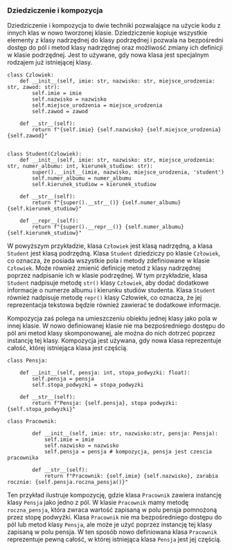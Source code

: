 ### Dziedziczenie i kompozycja

Dziedziczenie i kompozycja to dwie techniki pozwalające na użycie kodu z innych klas w nowo tworzonej klasie. Dziedziczenie kopiuje wszystkie elementy z klasy nadrzędnej do klasy podrzędnej i pozwala na bezpośredni dostęp do pól i metod klasy nadrzędnej oraz możliwość zmiany ich definicji w klasie podrzędnej. Jest to używane, gdy nowa klasa jest specjalnym rodzajem już istniejącej klasy.

    class Czlowiek:
        def __init__(self, imie: str, nazwisko: str, miejsce_urodzenia: str, zawod: str):
            self.imie = imie
            self.nazwisko = nazwisko
            self.miejsce_urodzenia = miejsce_urodzenia
            self.zawod = zawod

        def __str__(self):
            return f"{self.imie} {self.nazwisko} {self.miejsce_urodzenia} {self.zawod}"


    class Student(Czlowiek):
        def __init__(self, imie: str, nazwisko: str, miejsce_urodzenia: str, numer_albumu: int, kierunek_studiow: str):
            super().__init__(imie, nazwisko, miejsce_urodzenia, 'student')
            self.numer_albumu = numer_albumu
            self.kierunek_studiow = kierunek_studiow

        def __str__(self):
            return f"{super().__str__()} {self.numer_albumu} {self.kierunek_studiow}"

        def __repr__(self):
            return f"{super().__repr__()} {self.numer_albumu} {self.kierunek_studiow}"

W powyższym przykładzie, klasa `Człowiek` jest klasą nadrzędną, a klasa `Student` jest klasą podrzędną. Klasa `Student` dziedziczy po klasie `Człowiek`, co oznacza, że posiada wszystkie pola i metody zdefiniowane w klasie `Człowiek`. Może również zmienić definicję metod z klasy nadrzędnej poprzez nadpisanie ich w klasie podrzędnej. W tym przykładzie, klasa `Student` nadpisuje metodę `str()` klasy `Człowiek`, aby dodać dodatkowe informacje o numerze albumu i kierunku studiów studenta. Klasa `Student` również nadpisuje metodę `repr()` klasy Człowiek, co oznacza, że jej reprezentacja tekstowa będzie również zawierać te dodatkowe informacje.

Kompozycja zaś polega na umieszczeniu obiektu jednej klasy jako pola w innej klasie. W nowo definiowanej klasie nie ma bezpośredniego dostępu do pól ani metod klasy skomponowanej, ale można do nich dotrzeć poprzez instancję tej klasy. Kompozycja jest używana, gdy nowa klasa reprezentuje całość, której istniejąca klasa jest częścią.
 
    class Pensja:

        def __init__(self, pensja: int, stopa_podwyzki: float):
            self.pensja = pensja
            self.stopa_podwyzki = stopa_podwyzki

        def __str__(self):
            return f"Pensja: {self.pensja}, stopa podwyzki: {self.stopa_podwyzki}"

    class Pracownik:

            def __init__(self, imie: str, nazwisko:str, pensja: Pensja):
                self.imie = imie
                self.nazwisko = nazwisko
                self.pensja = pensja # kompozycja, pensja jest czescia pracownika

            def __str__(self):
                return f"Pracownik: {self.imie} {self.nazwisko}, zarabia rocznie: {self.pensja.roczna_pensja()}"

Ten przykład ilustruje kompozycję, gdzie klasa `Pracownik` zawiera instancję klasy `Pensja` jako jedno z pól. W klasie `Pracownik` mamy metodę `roczna_pensja`, która zwraca wartość zapisaną w polu pensja pomnożoną przez stopę podwyżki. Klasa `Pracownik` nie ma bezpośredniego dostępu do pól lub metod klasy `Pensja`, ale może je użyć poprzez instancję tej klasy zapisaną w polu pensja. W ten sposób nowo definiowana klasa `Pracownik` reprezentuje pewną całość, w której istniejąca klasa `Pensja` jest jej częścią.

